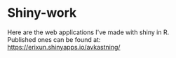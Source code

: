 # Shiny-work
Here are the web applications I've made with shiny in R.  
Published ones can be found at:  
https://erixun.shinyapps.io/avkastning/
